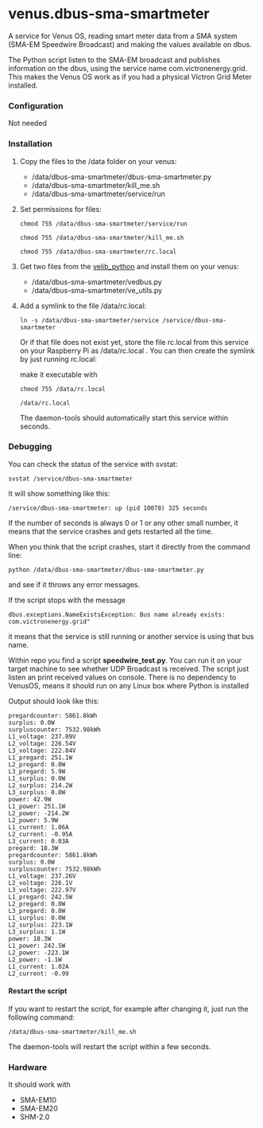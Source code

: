 # venus.dbus-sma-smartmeter
A service for Venus OS, reading smart meter data from a SMA system (SMA-EM Speedwire Broadcast) and making the values available on dbus.

The Python script listen to the SMA-EM broadcast and publishes information on the dbus, using the service name com.victronenergy.grid. This makes the Venus OS work as if you had a physical Victron Grid Meter installed.

### Configuration

Not needed

### Installation

1. Copy the files to the /data folder on your venus:

   - /data/dbus-sma-smartmeter/dbus-sma-smartmeter.py
   - /data/dbus-sma-smartmeter/kill_me.sh
   - /data/dbus-sma-smartmeter/service/run

2. Set permissions for files:

   `chmod 755 /data/dbus-sma-smartmeter/service/run`

   `chmod 755 /data/dbus-sma-smartmeter/kill_me.sh`

   `chmod 755 /data/dbus-sma-smartmeter/rc.local`

3. Get two files from the [velib_python](https://github.com/victronenergy/velib_python) and install them on your venus:

   - /data/dbus-sma-smartmeter/vedbus.py
   - /data/dbus-sma-smartmeter/ve_utils.py

4. Add a symlink to the file /data/rc.local:

   `ln -s /data/dbus-sma-smartmeter/service /service/dbus-sma-smartmeter`

   Or if that file does not exist yet, store the file rc.local from this service on your Raspberry Pi as /data/rc.local .
   You can then create the symlink by just running rc.local:

   make it executable with

   `chmod 755 /data/rc.local`
  
   `/data/rc.local`

   The daemon-tools should automatically start this service within seconds.

### Debugging

You can check the status of the service with svstat:

`svstat /service/dbus-sma-smartmeter`

It will show something like this:

`/service/dbus-sma-smartmeter: up (pid 10078) 325 seconds`

If the number of seconds is always 0 or 1 or any other small number, it means that the service crashes and gets restarted all the time.

When you think that the script crashes, start it directly from the command line:

`python /data/dbus-sma-smartmeter/dbus-sma-smartmeter.py`

and see if it throws any error messages.

If the script stops with the message

`dbus.exceptions.NameExistsException: Bus name already exists: com.victronenergy.grid"`

it means that the service is still running or another service is using that bus name.

Within repo you find a script **speedwire_test.py**. You can run it on your target machine to see whether UDP Broadcast is received. The script just listen an print received values on console. There is no dependency to VenusOS, means it should run on any Linux box where Python is installed

Output should look like this:
```pregard: 42.9W
pregardcounter: 5861.8kWh
surplus: 0.0W
surpluscounter: 7532.98kWh
L1_voltage: 237.09V
L2_voltage: 226.54V
L3_voltage: 222.84V
L1_pregard: 251.1W
L2_pregard: 0.0W
L3_pregard: 5.9W
L1_surplus: 0.0W
L2_surplus: 214.2W
L3_surplus: 0.0W
power: 42.9W
L1_power: 251.1W
L2_power: -214.2W
L2_power: 5.9W
L1_current: 1.06A
L2_current: -0.95A
L3_current: 0.03A
pregard: 18.3W
pregardcounter: 5861.8kWh
surplus: 0.0W
surpluscounter: 7532.98kWh
L1_voltage: 237.26V
L2_voltage: 226.1V
L3_voltage: 222.97V
L1_pregard: 242.5W
L2_pregard: 0.0W
L3_pregard: 0.0W
L1_surplus: 0.0W
L2_surplus: 223.1W
L3_surplus: 1.1W
power: 18.3W
L1_power: 242.5W
L2_power: -223.1W
L2_power: -1.1W
L1_current: 1.02A
L2_current: -0.99
```

#### Restart the script

If you want to restart the script, for example after changing it, just run the following command:

`/data/dbus-sma-smartmeter/kill_me.sh`

The daemon-tools will restart the script within a few seconds.

### Hardware

It should work with
- SMA-EM10
- SMA-EM20
- SHM-2.0

